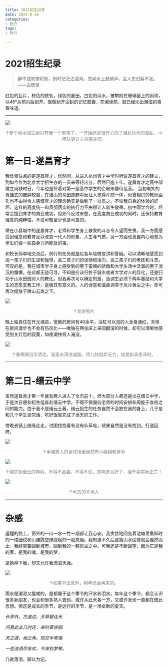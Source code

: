 ```yaml
---
title: 2021招生纪录
date: 2021-8-26
categories:
- 旅行
tags:
- 旅行

---
```


# 2021招生纪录

> 醉不成欢惨将别，别时茫茫江浸月。忽闻水上琵琶声，主人忘归客不发。 ——白居易

红色的瓦片，棕色的铁轨，绿色的麦田，白色的河水，被攀附在玻璃窗上的雨珠，以45°从前向后划开。就像划开尘封的记忆胶囊，在阅读前，就已经沁出潮湿的青春味道。



---

![](https://raw.githubusercontent.com/DF-Master/yidapicbed/main/20210826231950.png)

<center><font color="gray">↑整个丽水招生组只有我一个男孩子，一开始还是很开心的？相比杭州的混乱，小团队更让人倍感亲切。</font></center>

# 第一日-遂昌育才

我负责驻点的是遂昌育才，恍然间，从进入杭州育才中学时听说遂昌育才的建立，到如今作为北京大学招生办的一员来等待出分，居然已逾十年。遂昌育才之高中部建立尚缺时日，今年也是怀着对第一届高中学生的企盼来静待佳音。 当初嘲笑的青蛙式的臃肿校服，在漫山的茶田原野中反让人觉得浑然一体，似曾相识的教师面孔也不由得令人感慨育才的理念确实是做到了一以贯之。不论我自身的体验的好坏，这样的高度统一和贯彻落实的执行力不由得让人新生敬畏。初中同学会时，经常会提到育才的商业成功，但如今反过来想，在高度商业成功的同时，还保持教育理念的纯粹性，不说可敬至少也是可畏的。

建在小县城中的遂昌育才，老师和学生身上散发的斗志令人望而生畏，我一方面感受到理念和教育足以改变一代人的形象、人生与气质，另一方面也发自内心地想为学生们做一些自身力所能及的事。

和校长简单地交流后，例行的任务就是给各年级做宣讲和答疑。可以清晰地感受到高一孩子们的生涩和憧憬，高二孩子们的张扬和活力，高三孩子们的老练和斗志。可叹的是，我在城市学子身上感受到的至于蛮横的骄傲和大学生活中泛滥的至于消沉的慵懒，在此都无迹可寻。不知是应该归咎于城市或者大学对人的异化，还是归功于山水田园对人的教化。但我再次可以确定的是，选调生必须下两年基层和大学生的志愿支教工作，是极其有意义的。人的诗意和温柔凋零于风沙黄尘之中，却可再次绽放于缭山云岚之下。

![](https://raw.githubusercontent.com/DF-Master/yidapicbed/main/20210826231138.jpg)

<center><font color="gray">↑宣讲照片</font></center>

晚上独自住在开元酒店，宽敞的房间有40余平，浴缸可以泡的人全身通红，天体在房间漫步也不会有伤风化——唯独在两张床上来回翻滚的时候，却可以清晰地感受到关灯后的寂寞，如夜潮快将人淹没。

![](https://raw.githubusercontent.com/DF-Master/yidapicbed/main/20210826232005.png)

<center><font color="gray">↑春寒赐浴华清池，温泉水滑洗凝脂。侍儿扶起娇无力，始是新承恩泽时。</font></center>

---

# 第二日-缙云中学

虽然遂昌育才第一年就有两人进入了全市前十，但大部分人都还是出在缙云中学，于是次日便和招生组奔赴缙云中学。不得不佩服何老师的时间安排和周旋于各校之间的能力。由于我不是缙云土著，缙云招生的任务自然不会放在我的身上，几乎是和几个学生谈完话、吃好饭就完成了当天的工作。

傍晚去镇上随缘走走，试图找找看有没有仙草吃，结果自然是没有找到。打道回府。

![](https://raw.githubusercontent.com/DF-Master/yidapicbed/main/20210826232109.png)

<center><font color="gray">↑半裸男人的足球场里居然有小姐姐和萝莉</font></center>

![](https://raw.githubusercontent.com/DF-Master/yidapicbed/main/20210826232131.png)

<center><font color="gray">↑烧饼是缙云的特色，不得不品尝。不得不说，这味道太好了，梅干菜实际正宗！</font></center>

![](https://raw.githubusercontent.com/DF-Master/yidapicbed/main/20210826231513.png)

<center><font color="gray">↑可恶的本地人</font></center>

---

# 杂感

返程的路上，窗外的一山一水一竹一烟都让我心安。我贪婪地阅览着池塘里鱼跃时的一缕细纹和山腰腾空缭绕起的一股岚烟。我知道不久后这篇山水绘卷就会戛然而止，我终究要回到城市，回到我的一颗灰尘之中。可我还是不断回望，因为它是我的家，是我的魂，是我的梦。

是她种下我，却又允许我流浪天涯。

![](https://raw.githubusercontent.com/DF-Master/yidapicbed/main/20210826232102.png)

<center><font color="gray">↑如果不出意外，明年还会再来的。</font></center>

雨水是潮湿又腥咸的，是都属于这个季节的汗水和泪水。每年这个季节，都会认识很多新朋友，也会和很多熟人告别，或许从此天各一方，又或许发现一直都在彼此念想。但这是成长的季节，是远行的季节，是一场全新的夏天。

*长亭外，古道边，芳草碧连天.*

*问君此去几时还，来时莫徘徊.* 

*天之涯，地之角，知交半零落.*

*一壶浊洒尽余欢，今宵别梦寒。*

几欲落泪，聊以为记。